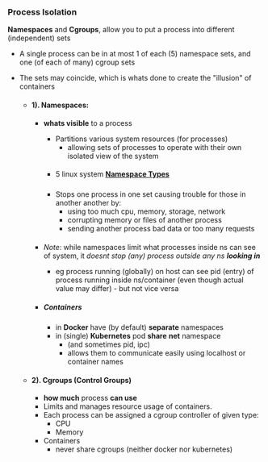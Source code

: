 
### Process Isolation
**Namespaces** and **Cgroups**, allow you to put a process into different (independent) sets
- A single process can be in at most 1 of each (5) namespace sets, and one (of each of many) cgroup sets
- The sets may coincide, which is  whats done to create the "illusion" of containers




    - #### 1). Namespaces:
        -  **whats visible** to a process 
            - Partitions various system resources (for processes)
                - allowing sets of processes to operate with their own isolated view of the system

            ####
            -  5 linux system **[Namespace Types](./namespace_types.md)** 

            #####
            - Stops one process in one set causing trouble for those in another another by:
                - using too much cpu, memory, storage, network
                - corrupting memory or files of another process
                - sending another process bad data or too many requests




        ####
        - _Note_: while namespaces limit what processes inside ns can see of system, it
        *doesnt stop (any) process outside any ns **looking in*** 
            - eg process running (globally) on host can see pid (entry) of process running inside ns/container (even though actual value may differ) - but not vice versa
        

        - ##### Containers
            - in **Docker** have (by default)  **separate** namespaces 
            -  in (single) **Kubernetes** pod **share** **net** namespace
                - (and sometimes pid, ipc) 
                - allows them to communicate easily using localhost or container names
                  


    - #### 2). Cgroups (Control Groups)
        - **how much** process  **can use**
        - Limits and manages resource usage  of containers.
        - Each process can be assigned a cgroup controller of given type:
            - CPU
            - Memory
        - Containers 
            - never share cgroups (neither docker nor kubernetes)



